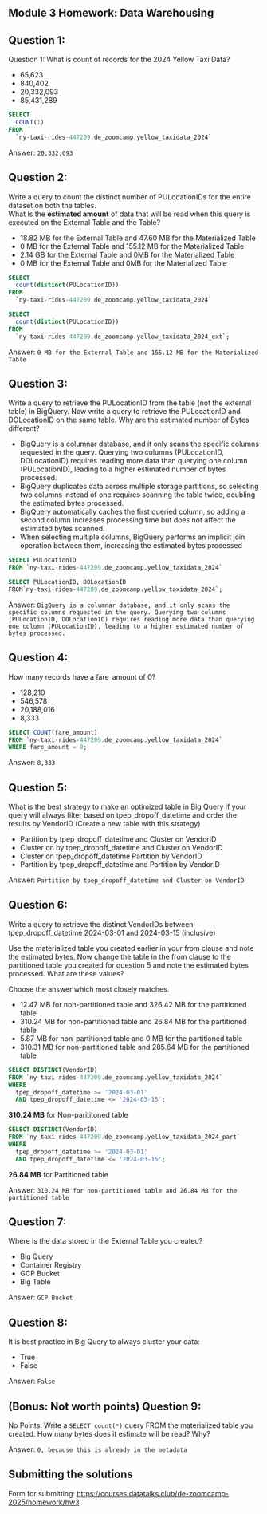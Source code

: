 ## Module 3 Homework: Data Warehousing

## Question 1:
Question 1: What is count of records for the 2024 Yellow Taxi Data?
- 65,623
- 840,402
- 20,332,093
- 85,431,289

```sql
SELECT
  COUNT(1)
FROM
  `ny-taxi-rides-447209.de_zoomcamp.yellow_taxidata_2024`
```
Answer: `20,332,093`

## Question 2:
Write a query to count the distinct number of PULocationIDs for the entire dataset on both the tables.</br> 
What is the **estimated amount** of data that will be read when this query is executed on the External Table and the Table?

- 18.82 MB for the External Table and 47.60 MB for the Materialized Table
- 0 MB for the External Table and 155.12 MB for the Materialized Table
- 2.14 GB for the External Table and 0MB for the Materialized Table
- 0 MB for the External Table and 0MB for the Materialized Table

```sql
SELECT
  count(distinct(PULocationID)) 
FROM
  `ny-taxi-rides-447209.de_zoomcamp.yellow_taxidata_2024`

SELECT
  count(distinct(PULocationID))
FROM
  `ny-taxi-rides-447209.de_zoomcamp.yellow_taxidata_2024_ext`;
```
Answer: `0 MB for the External Table and 155.12 MB for the Materialized Table`

## Question 3:
Write a query to retrieve the PULocationID from the table (not the external table) in BigQuery. Now write a query to retrieve the PULocationID and DOLocationID on the same table. Why are the estimated number of Bytes different?
- BigQuery is a columnar database, and it only scans the specific columns requested in the query. Querying two columns (PULocationID, DOLocationID) requires 
reading more data than querying one column (PULocationID), leading to a higher estimated number of bytes processed.
- BigQuery duplicates data across multiple storage partitions, so selecting two columns instead of one requires scanning the table twice, 
doubling the estimated bytes processed.
- BigQuery automatically caches the first queried column, so adding a second column increases processing time but does not affect the estimated bytes scanned.
- When selecting multiple columns, BigQuery performs an implicit join operation between them, increasing the estimated bytes processed

```sql
SELECT PULocationID
FROM `ny-taxi-rides-447209.de_zoomcamp.yellow_taxidata_2024`

SELECT PULocationID, DOLocationID
FROM`ny-taxi-rides-447209.de_zoomcamp.yellow_taxidata_2024`;
```
Answer: `BigQuery is a columnar database, and it only scans the specific columns requested in the query. Querying two columns (PULocationID, DOLocationID) requires reading more data than querying one column (PULocationID), leading to a higher estimated number of bytes processed.`

## Question 4:
How many records have a fare_amount of 0?
- 128,210
- 546,578
- 20,188,016
- 8,333

```sql
SELECT COUNT(fare_amount)
FROM `ny-taxi-rides-447209.de_zoomcamp.yellow_taxidata_2024`
WHERE fare_amount = 0;
```
Answer: `8,333`

## Question 5:
What is the best strategy to make an optimized table in Big Query if your query will always filter based on tpep_dropoff_datetime and order the results by VendorID (Create a new table with this strategy)
- Partition by tpep_dropoff_datetime and Cluster on VendorID
- Cluster on by tpep_dropoff_datetime and Cluster on VendorID
- Cluster on tpep_dropoff_datetime Partition by VendorID
- Partition by tpep_dropoff_datetime and Partition by VendorID

Answer: `Partition by tpep_dropoff_datetime and Cluster on VendorID`

## Question 6:
Write a query to retrieve the distinct VendorIDs between tpep_dropoff_datetime
2024-03-01 and 2024-03-15 (inclusive)</br>

Use the materialized table you created earlier in your from clause and note the estimated bytes. Now change the table in the from clause to the partitioned table you created for question 5 and note the estimated bytes processed. What are these values? </br>

Choose the answer which most closely matches.</br> 

- 12.47 MB for non-partitioned table and 326.42 MB for the partitioned table
- 310.24 MB for non-partitioned table and 26.84 MB for the partitioned table
- 5.87 MB for non-partitioned table and 0 MB for the partitioned table
- 310.31 MB for non-partitioned table and 285.64 MB for the partitioned table

```sql
SELECT DISTINCT(VendorID)
FROM `ny-taxi-rides-447209.de_zoomcamp.yellow_taxidata_2024`
WHERE
  tpep_dropoff_datetime >= '2024-03-01'
  AND tpep_dropoff_datetime <= '2024-03-15';
```
**310.24 MB** for Non-parititoned table

```sql
SELECT DISTINCT(VendorID)
FROM `ny-taxi-rides-447209.de_zoomcamp.yellow_taxidata_2024_part`
WHERE
  tpep_dropoff_datetime >= '2024-03-01'
  AND tpep_dropoff_datetime <= '2024-03-15';
```
**26.84 MB** for Partitioned table

Answer: `310.24 MB for non-partitioned table and 26.84 MB for the partitioned table`

## Question 7: 
Where is the data stored in the External Table you created?

- Big Query
- Container Registry
- GCP Bucket
- Big Table

Answer: `GCP Bucket`

## Question 8:
It is best practice in Big Query to always cluster your data:
- True
- False

Answer: `False`

## (Bonus: Not worth points) Question 9:
No Points: Write a `SELECT count(*)` query FROM the materialized table you created. How many bytes does it estimate will be read? Why?

Answer: `0, because this is already in the metadata`


## Submitting the solutions

Form for submitting: https://courses.datatalks.club/de-zoomcamp-2025/homework/hw3